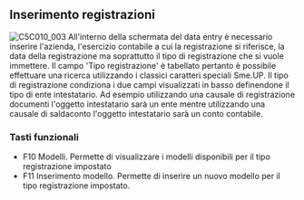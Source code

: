 ## Inserimento registrazioni
![C5C010_003](http://localhost:3000/immagini/MBDOC_OGG-P_C5E401I/C5C010_003.png)
All'interno della schermata del data entry è necessario inserire l'azienda, l'esercizio contabile a cui la registrazione si riferisce, la data della registrazione ma soprattutto il tipo di registrazione che si vuole immettere. Il campo 'Tipo registrazione' è tabellato pertanto è possibile effettuare una ricerca utilizzando i classici caratteri speciali Sme.UP. Il tipo di registrazione condiziona i due campi visualizzati in basso definendone il tipo di ente intestatario. Ad esempio utilizzando una causale di registrazione documenti l'oggetto intestatario sarà un ente mentre utilizzando una causale di saldaconto l'oggetto intestatario sarà un conto contabile.

### Tasti funzionali
* F10 Modelli. Permette di visualizzare i modelli disponibili per il tipo registrazione impostato
* F11 Inserimento modello. Permette di inserire un nuovo modello per il tipo registrazione impostato.
